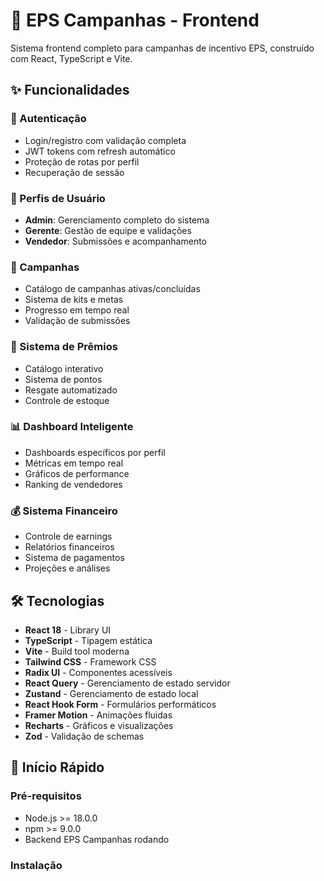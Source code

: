 # 🎯 EPS Campanhas - Frontend

Sistema frontend completo para campanhas de incentivo EPS, construído com React, TypeScript e Vite.

## ✨ Funcionalidades

### 🔐 Autenticação
- Login/registro com validação completa
- JWT tokens com refresh automático
- Proteção de rotas por perfil
- Recuperação de sessão

### 👥 Perfis de Usuário
- **Admin**: Gerenciamento completo do sistema
- **Gerente**: Gestão de equipe e validações
- **Vendedor**: Submissões e acompanhamento

### 🎯 Campanhas
- Catálogo de campanhas ativas/concluídas
- Sistema de kits e metas
- Progresso em tempo real
- Validação de submissões

### 🎁 Sistema de Prêmios
- Catálogo interativo
- Sistema de pontos
- Resgate automatizado
- Controle de estoque

### 📊 Dashboard Inteligente
- Dashboards específicos por perfil
- Métricas em tempo real
- Gráficos de performance
- Ranking de vendedores

### 💰 Sistema Financeiro
- Controle de earnings
- Relatórios financeiros
- Sistema de pagamentos
- Projeções e análises

## 🛠️ Tecnologias

- **React 18** - Library UI
- **TypeScript** - Tipagem estática
- **Vite** - Build tool moderna
- **Tailwind CSS** - Framework CSS
- **Radix UI** - Componentes acessíveis
- **React Query** - Gerenciamento de estado servidor
- **Zustand** - Gerenciamento de estado local
- **React Hook Form** - Formulários performáticos
- **Framer Motion** - Animações fluidas
- **Recharts** - Gráficos e visualizações
- **Zod** - Validação de schemas

## 🚀 Início Rápido

### Pré-requisitos
- Node.js >= 18.0.0
- npm >= 9.0.0
- Backend EPS Campanhas rodando

### Instalação

